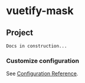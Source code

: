 # vuetify-mask

## Project
```
Docs in construction...
```

### Customize configuration
See [Configuration Reference](https://cli.vuejs.org/config/).
